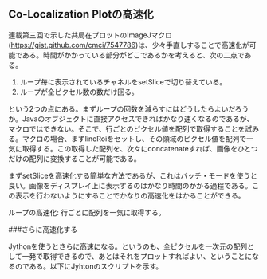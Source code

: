 ## Co-Localization Plotの高速化

連載第三回で示した共局在プロットのImageJマクロ(<https://gist.github.com/cmci/7547786>)は、少々手直しすることで高速化が可能である。時間がかかっている部分がどこであるかを考えると、次の二点である。

1. ループ毎に表示されているチャネルをsetSliceで切り替えている。
2. ループが全ピクセル数の数だけ回る。

という2つの点にある。まずループの回数を減らすにはどうしたらよいだろうか。Javaのオブジェクトに直接アクセスできればかなり速くなるのであるが、マクロではできない。そこで、行ごとのピクセル値を配列で取得することを試みる。マクロの場合、まずlineRoiをセットし、その領域のピクセル値を配列で一気に取得する。この取得した配列を、次々にconcatenateすれば、画像をひとつだけの配列に変換することが可能である。


まずsetSliceを高速化する簡単な方法であるが、これはバッチ・モードを使うと良い。画像をディスプレイ上に表示するのはかなり時間のかかる過程である。この表示を行わないようにすることでかなりの高速化をはかることができる。

ループの高速化: 行ごとに配列を一気に取得する。

###さらに高速化する

Jythonを使うとさらに高速になる。というのも、全ピクセルを一次元の配列として一発で取得できるので、あとはそれをプロットすればよい、ということになるのである。以下にJyhtonのスクリプトを示す。

